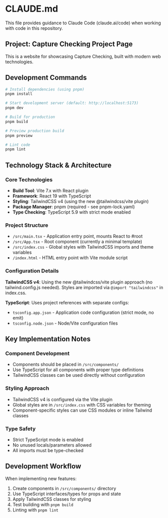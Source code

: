 # CLAUDE.md

This file provides guidance to Claude Code (claude.ai/code) when working with code in this repository.

## Project: Capture Checking Project Page

This is a website for showcasing Capture Checking, built with modern web technologies.

## Development Commands

```bash
# Install dependencies (using pnpm)
pnpm install

# Start development server (default: http://localhost:5173)
pnpm dev

# Build for production
pnpm build

# Preview production build
pnpm preview

# Lint code
pnpm lint
```

## Technology Stack & Architecture

### Core Technologies
- **Build Tool**: Vite 7.x with React plugin
- **Framework**: React 19 with TypeScript
- **Styling**: TailwindCSS v4 (using the new @tailwindcss/vite plugin)
- **Package Manager**: pnpm (required - see pnpm-lock.yaml)
- **Type Checking**: TypeScript 5.9 with strict mode enabled

### Project Structure
- `/src/main.tsx` - Application entry point, mounts React to #root
- `/src/App.tsx` - Root component (currently a minimal template)
- `/src/index.css` - Global styles with TailwindCSS imports and theme variables
- `/index.html` - HTML entry point with Vite module script

### Configuration Details

**TailwindCSS v4**: Using the new @tailwindcss/vite plugin approach (no tailwind.config.js needed). Styles are imported via `@import "tailwindcss"` in index.css.

**TypeScript**: Uses project references with separate configs:
- `tsconfig.app.json` - Application code configuration (strict mode, no emit)
- `tsconfig.node.json` - Node/Vite configuration files

## Key Implementation Notes

### Component Development
- Components should be placed in `/src/components/`
- Use TypeScript for all components with proper type definitions
- TailwindCSS classes can be used directly without configuration

### Styling Approach
- TailwindCSS v4 is configured via the Vite plugin
- Global styles are in `/src/index.css` with CSS variables for theming
- Component-specific styles can use CSS modules or inline Tailwind classes

### Type Safety
- Strict TypeScript mode is enabled
- No unused locals/parameters allowed
- All imports must be type-checked

## Development Workflow

When implementing new features:
1. Create components in `/src/components/` directory
2. Use TypeScript interfaces/types for props and state
3. Apply TailwindCSS classes for styling
4. Test building with `pnpm build`
5. Linting with `pnpm lint`
